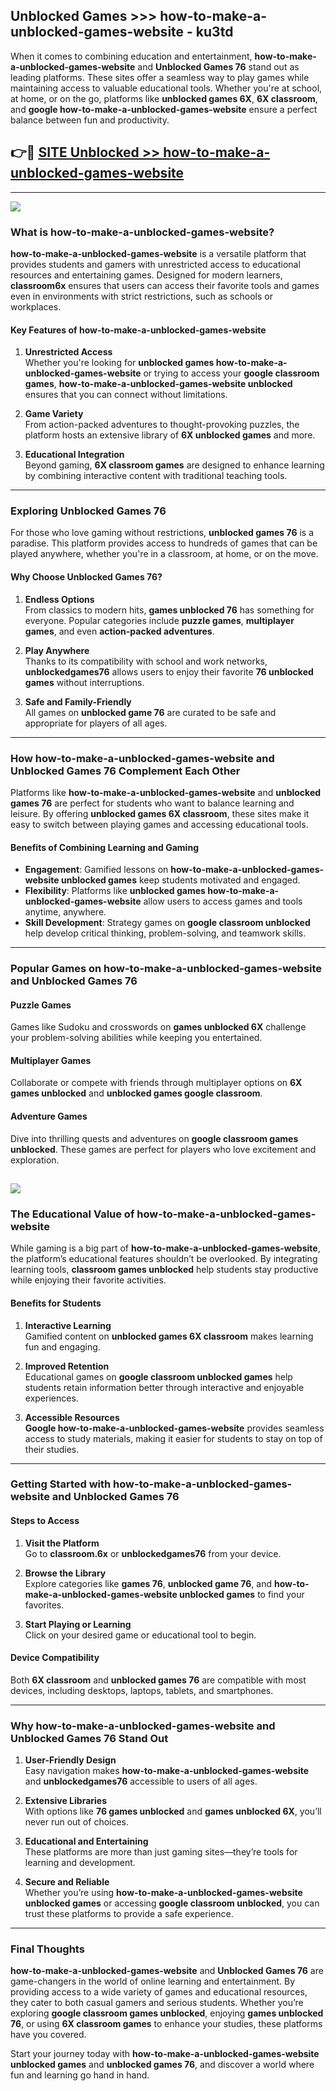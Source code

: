 ## Unblocked Games >>> how-to-make-a-unblocked-games-website - ku3td 

When it comes to combining education and entertainment, **how-to-make-a-unblocked-games-website** and **Unblocked Games 76** stand out as leading platforms. These sites offer a seamless way to play games while maintaining access to valuable educational tools. Whether you're at school, at home, or on the go, platforms like **unblocked games 6X**, **6X classroom**, and **google how-to-make-a-unblocked-games-website** ensure a perfect balance between fun and productivity.
## 👉🔴 [SITE Unblocked >> how-to-make-a-unblocked-games-website](http://unblockedgames.edu.pl?title=how-to-make-a-unblocked-games-website&ref=24J)
---
<a href="http://unblockedgames.edu.pl?title=how-to-make-a-unblocked-games-website&ref=24J/"><img src="https://github.com/user-attachments/assets/438f12ca-57a4-47a3-8ead-c64da593a1e5"/></a>
### What is how-to-make-a-unblocked-games-website?  

**how-to-make-a-unblocked-games-website** is a versatile platform that provides students and gamers with unrestricted access to educational resources and entertaining games. Designed for modern learners, **classroom6x** ensures that users can access their favorite tools and games even in environments with strict restrictions, such as schools or workplaces.  

#### Key Features of how-to-make-a-unblocked-games-website  

1. **Unrestricted Access**  
   Whether you're looking for **unblocked games how-to-make-a-unblocked-games-website** or trying to access your **google classroom games**, **how-to-make-a-unblocked-games-website unblocked** ensures that you can connect without limitations.  

2. **Game Variety**  
   From action-packed adventures to thought-provoking puzzles, the platform hosts an extensive library of **6X unblocked games** and more.  

3. **Educational Integration**  
   Beyond gaming, **6X classroom games** are designed to enhance learning by combining interactive content with traditional teaching tools.  



---

### Exploring Unblocked Games 76  

For those who love gaming without restrictions, **unblocked games 76** is a paradise. This platform provides access to hundreds of games that can be played anywhere, whether you're in a classroom, at home, or on the move.  

#### Why Choose Unblocked Games 76?  

1. **Endless Options**  
   From classics to modern hits, **games unblocked 76** has something for everyone. Popular categories include **puzzle games**, **multiplayer games**, and even **action-packed adventures**.  

2. **Play Anywhere**  
   Thanks to its compatibility with school and work networks, **unblockedgames76** allows users to enjoy their favorite **76 unblocked games** without interruptions.  

3. **Safe and Family-Friendly**  
   All games on **unblocked game 76** are curated to be safe and appropriate for players of all ages.  

---

### How how-to-make-a-unblocked-games-website and Unblocked Games 76 Complement Each Other  

Platforms like **how-to-make-a-unblocked-games-website** and **unblocked games 76** are perfect for students who want to balance learning and leisure. By offering **unblocked games 6X classroom**, these sites make it easy to switch between playing games and accessing educational tools.  

#### Benefits of Combining Learning and Gaming  

- **Engagement**: Gamified lessons on **how-to-make-a-unblocked-games-website unblocked games** keep students motivated and engaged.  
- **Flexibility**: Platforms like **unblocked games how-to-make-a-unblocked-games-website** allow users to access games and tools anytime, anywhere.  
- **Skill Development**: Strategy games on **google classroom unblocked** help develop critical thinking, problem-solving, and teamwork skills.  

---

### Popular Games on how-to-make-a-unblocked-games-website and Unblocked Games 76  

#### Puzzle Games  

Games like Sudoku and crosswords on **games unblocked 6X** challenge your problem-solving abilities while keeping you entertained.  

#### Multiplayer Games  

Collaborate or compete with friends through multiplayer options on **6X games unblocked** and **unblocked games google classroom**.  

#### Adventure Games  

Dive into thrilling quests and adventures on **google classroom games unblocked**. These games are perfect for players who love excitement and exploration.  

<a href="http://download.freeplayer.one?title=how-to-make-a-unblocked-games-website&ref=23D/"><img src="https://github.com/user-attachments/assets/fe0c3e91-c8e1-489c-acf0-e2f614c12fb8"/></a>
---

### The Educational Value of how-to-make-a-unblocked-games-website  

While gaming is a big part of **how-to-make-a-unblocked-games-website**, the platform’s educational features shouldn’t be overlooked. By integrating learning tools, **classroom games unblocked** help students stay productive while enjoying their favorite activities.  

#### Benefits for Students  

1. **Interactive Learning**  
   Gamified content on **unblocked games 6X classroom** makes learning fun and engaging.  

2. **Improved Retention**  
   Educational games on **google classroom unblocked games** help students retain information better through interactive and enjoyable experiences.  

3. **Accessible Resources**  
   **Google how-to-make-a-unblocked-games-website** provides seamless access to study materials, making it easier for students to stay on top of their studies.  

---

### Getting Started with how-to-make-a-unblocked-games-website and Unblocked Games 76  

#### Steps to Access  

1. **Visit the Platform**  
   Go to **classroom.6x** or **unblockedgames76** from your device.  

2. **Browse the Library**  
   Explore categories like **games 76**, **unblocked game 76**, and **how-to-make-a-unblocked-games-website unblocked games** to find your favorites.  

3. **Start Playing or Learning**  
   Click on your desired game or educational tool to begin.  

#### Device Compatibility  

Both **6X classroom** and **unblocked games 76** are compatible with most devices, including desktops, laptops, tablets, and smartphones.  

---

### Why how-to-make-a-unblocked-games-website and Unblocked Games 76 Stand Out  

1. **User-Friendly Design**  
   Easy navigation makes **how-to-make-a-unblocked-games-website** and **unblockedgames76** accessible to users of all ages.  

2. **Extensive Libraries**  
   With options like **76 games unblocked** and **games unblocked 6X**, you’ll never run out of choices.  

3. **Educational and Entertaining**  
   These platforms are more than just gaming sites—they’re tools for learning and development.  

4. **Secure and Reliable**  
   Whether you’re using **how-to-make-a-unblocked-games-website unblocked games** or accessing **google classroom unblocked**, you can trust these platforms to provide a safe experience.  

---

### Final Thoughts  

**how-to-make-a-unblocked-games-website** and **Unblocked Games 76** are game-changers in the world of online learning and entertainment. By providing access to a wide variety of games and educational resources, they cater to both casual gamers and serious students. Whether you’re exploring **google classroom games unblocked**, enjoying **games unblocked 76**, or using **6X classroom games** to enhance your studies, these platforms have you covered.  

Start your journey today with **how-to-make-a-unblocked-games-website unblocked games** and **unblocked games 76**, and discover a world where fun and learning go hand in hand.  